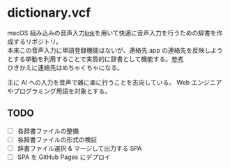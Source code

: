 dictionary.vcf
===

macOS 組み込みの音声入力[link](https://support.apple.com/ja-jp/guide/mac-help/mh40584/mac)を用いて快適に音声入力を行うための辞書を作成するリポジトリ。  
本来この音声入力に単語登録機能はないが、連絡先.app の連絡先を反映しようとする挙動を利用することで実質的に辞書として機能する。[参考](https://qiita.com/hann-solo/items/ca12b34f6e9ce3231ec9)  
ひきかえに連絡先はめちゃくちゃになる。

主に AI への入力を音声で雑に楽に行うことを志向している。
Web エンジニアやプログラミング用語を対象とする。

## TODO
- [ ] 各辞書ファイルの整備
- [ ] 各辞書ファイルの形式の検証
- [ ] 辞書ファイル選択 & マージして出力する SPA
- [ ] SPA を GitHub Pages にデプロイ
